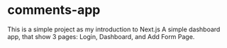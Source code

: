 # comments-app
This is a simple project as my introduction to Next.js  A simple dashboard app, that show 3 pages: Login, Dashboard, and Add Form Page.
